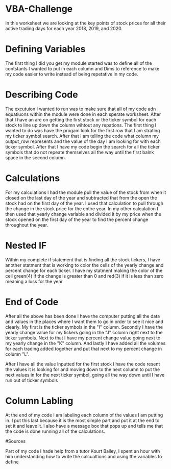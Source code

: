 # VBA-Challenge

In this worksheet we are looking at the key points of stock prices for all their active trading days for each year 2018, 2019, and 2020.  

# Defining Variables

The first thing I did you get my module started was to define all of the contstants I wanted to put in each column and Dims to reference to make my code easier to write instead of being repetative in my code. 

# Describing Code

The excutuion I wanted to run was to make sure that all of my code adn equatiuons within the module were done in each sperate worksheet.  After that I have an are on getting the first stock or the ticker symbol for each stock to line up down the column wihtout any repations. The first thing I wanted to do was have the progam look for the first row that I am strating my ticker symbol search. After that I am telling the code what column my output_row represents and the value of the day I am looking for with each ticker symbol.  After that I have my code begin the search for all the ticker symbols that do not repeate themselves all the way until the first balnk space in the second column.

# Calculations 

For my calculations I had the module pull the value of the stock from when it closed on the last day of the year and subtracted that from the open the stock had on the first day of the year.  I used that calculation to pull through the change in the stock price for the entire year.  In my other calculation I then used that yearly change variable and divided it by my price when the stock opened on the first day of the year to find the percent change throughout the year. 

# Nested IF 

Within my complete if statement that is finding all the stock tickers, I have another statment that is working to color the cells of the yearly change and percent change for each ticker.  I have my statment making the color of the cell green(4) if the change is greater than 0 and red(3) if it is less than zero meaning a loss for the year.

# End of Code

After all the above has been done I have the computer putting all the data and values in the places where I want them to go in order to see it nice and clearly. My first is the ticker symbols in the "I" column. Secondly I have the yearly change value for my tickers going in the "J" column right next to the ticker symbols.  Next to that I have my percent change value going next to my yearly change in the "K" column. And lastly I have added all the volumes for each trading added together and put that next to my percent change in column "L".

After I have all the value inputted for the first stock I have the code resent the values it is looking for and moving down to the next column to put the next values in for the next ticker symbol, going all the way down until I have run out of ticker symbols 

# Column Labling

At the end of my code I am labeling each column of the values I am putting in.  I put this last because it is the most simple part and put it at the end to set it and leave it. I also have a message box that pops up and tells me that the code is done running all of the calculations.

#Sources

Part of my code I hade help from a tutor Kourt Bailey, I spent an hour with him understanding how to write the calcualtions and using the variables to define 




